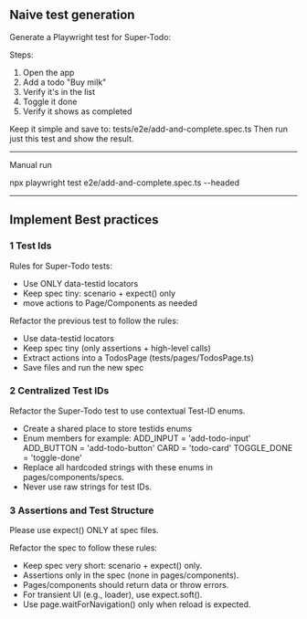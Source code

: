 ## Naive test generation

Generate a Playwright test for Super-Todo:

Steps:

1. Open the app
2. Add a todo "Buy milk"
3. Verify it's in the list
4. Toggle it done
5. Verify it shows as completed

Keep it simple and save to: tests/e2e/add-and-complete.spec.ts
Then run just this test and show the result.

---

Manual run

npx playwright test e2e/add-and-complete.spec.ts --headed

---















## Implement Best practices

### 1 Test Ids

Rules for Super-Todo tests:

- Use ONLY data-testid locators
- Keep spec tiny: scenario + expect() only
- move actions to Page/Components as needed

Refactor the previous test to follow the rules:

- Use data-testid locators
- Keep spec tiny (only assertions + high-level calls)
- Extract actions into a TodosPage (tests/pages/TodosPage.ts)
- Save files and run the new spec
























### 2 Centralized Test IDs

Refactor the Super-Todo test to use contextual Test-ID enums.

- Create a shared place to store testids enums
- Enum members for example:
  ADD_INPUT = 'add-todo-input'
  ADD_BUTTON = 'add-todo-button'
  CARD = 'todo-card'
  TOGGLE_DONE = 'toggle-done'
- Replace all hardcoded strings with these enums in pages/components/specs.
- Never use raw strings for test IDs.




















### 3 Assertions and Test Structure

Please use expect() ONLY at spec files.

Refactor the spec to follow these rules:

- Keep spec very short: scenario + expect() only.
- Assertions only in the spec (none in pages/components).
- Pages/components should return data or throw errors.
- For transient UI (e.g., loader), use expect.soft().
- Use page.waitForNavigation() only when reload is expected.
